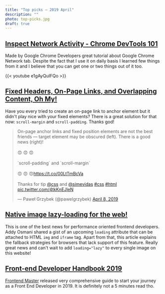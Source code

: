 ```yaml
---
title: "Top picks — 2019 April"
description: ""
photo: top-picks.jpg
draft: true
---
```


## [Inspect Network Activity - Chrome DevTools 101](https://youtu.be/e1gAyQuIFQo)

Made by Google Chrome Developers great tutorial about Google Chrome Network tab. Despite the fact that I use it on daily basis I learned few things from it and I believe that you can get one or two things out of it too.

{{< youtube e1gAyQuIFQo >}}

## [Fixed Headers, On-Page Links, and Overlapping Content, Oh My!](https://css-tricks.com/fixed-headers-on-page-links-and-overlapping-content-oh-my/)

Have you every tried to create an on-page link to anchor element but it didn't play nice with your fixed elements? There is a great solution for that now: `scroll-margin` and `scroll-padding`. Thanks god!

<blockquote class="twitter-tweet"><p lang="en" dir="ltr">On-page anchor links and fixed position elements are not the best friends — target element may be obscured (left). There is a good news (right)!<br><br>😍 😍 😍<br><br>`scroll-padding` and `scroll-margin`<br><br>😍 😍 😍<a href="https://t.co/00LtTmBcVa">https://t.co/00LtTmBcVa</a><br><br>Thanks for tip <a href="https://twitter.com/css?ref_src=twsrc%5Etfw">@css</a> and <a href="https://twitter.com/simevidas?ref_src=twsrc%5Etfw">@simevidas</a> <a href="https://twitter.com/hashtag/css?src=hash&amp;ref_src=twsrc%5Etfw">#css</a> <a href="https://twitter.com/hashtag/html?src=hash&amp;ref_src=twsrc%5Etfw">#html</a> <a href="https://t.co/4tkKnEJleN">pic.twitter.com/4tkKnEJleN</a></p>&mdash; Paweł Grzybek (@pawelgrzybek) <a href="https://twitter.com/pawelgrzybek/status/1115152001917227008?ref_src=twsrc%5Etfw">April 8, 2019</a></blockquote> <script async src="https://platform.twitter.com/widgets.js" charset="utf-8"></script>

## [Native image lazy-loading for the web!](https://addyosmani.com/blog/lazy-loading/)

This is one of the best news for performance oriented frontend developers. Addy Osmani shared a gist of an upcoming `loading` attribute that can be attached to HTML `img` and `iframe` tag. Apart from that, this article explains the fallback strategies for browsers that lack support of this feature. Really great news and can't wait to add `loading="lazy"` to every single image on this website!


## [Front-end Developer Handbook 2019](https://frontendmasters.com/books/front-end-handbook/2019/)

[Frontend Master](https://frontendmasters.com/) released very comprehensive guide to start your journey as a Front End Developer in 2019. It is definitely not a 5 minutes read tho.
